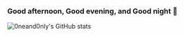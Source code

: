 ### Good afternoon, Good evening, and Good night 👋

![0neand0nly's GitHub stats](https://github-readme-stats.vercel.app/api?username=0neand0nly&show_icons=true&theme=buefy)
